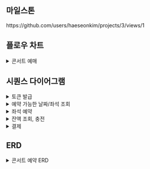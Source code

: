 ## 마일스톤
<div>
https://github.com/users/haeseonkim/projects/3/views/1

</div>

## 플로우 차트
<details>
<summary> 콘서트 예매</summary>
<div>

![플로우차트](https://github.com/user-attachments/assets/f5df820a-0180-4e10-b701-889f2f259b3e)

</div>
</details>

## 시퀀스 다이어그램
<details>
<summary>토큰 발급</summary>
<div>

![대기열 토큰 발급](https://github.com/user-attachments/assets/e3fb868c-01b8-4d60-9667-d9d3bd4aaa39)
![토큰 활성화 여부 조회](https://github.com/user-attachments/assets/bbe34315-ef4b-46fc-9bab-b02060d9d814)
![대기열 토큰 만료,활성화](https://github.com/user-attachments/assets/622cba40-0bac-4771-a046-24cc448dbeec)


</div>
</details>

<details>
<summary>예약 가능한 날짜/좌석 조회</summary>
<div>
  
![예약 가능 날짜 조회](https://github.com/user-attachments/assets/7dbc7e85-550c-4ebe-a6f1-f9662266740f)
![예약 가능 좌석 조회](https://github.com/user-attachments/assets/e35bc144-51ce-481a-bf86-9a0ab216b06b)

</div>
</details>

<details>
<summary>좌석 예약</summary>
<div>
  
![좌석 예약](https://github.com/user-attachments/assets/2d632524-bfb1-4080-9268-94f1d447bb4f)
![임시 선점 좌석 만료 처리](https://github.com/user-attachments/assets/eef077a3-725d-49d7-8baf-140ae3bd98bc)


</div>
</details>

<details>
<summary>잔액 조회, 충전</summary>
<div>
  
![잔액 충전](https://github.com/user-attachments/assets/baaec8ba-43c7-4dd9-a099-6efa30486f31)
![잔액 조회](https://github.com/user-attachments/assets/ed00a67c-7eba-49a7-941c-dd87cd97cc4e)

</div>
</details>

<details>
<summary>결제</summary>
<div>

![결제](https://github.com/user-attachments/assets/a6f10987-08c4-44cf-b16e-0a6fa30258a3)

</div>
</details>

## ERD
<details>
<summary>콘서트 예약 ERD</summary>
<div>
  
![ERD](https://github.com/user-attachments/assets/4c5039ca-7e5b-47e5-99ae-dbee6791c279)

</div>
</details>
